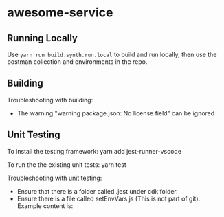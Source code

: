 # awesome-service

## Running Locally

Use `yarn run build.synth.run.local` to build and run locally, then use the postman collection and environments in the repo.

## Building

Troubleshooting with building:

- The warning "warning package.json: No license field" can be ignored

## Unit Testing

To install the testing framework:
yarn add jest-runner-vscode

To run the the existing unit tests:
yarn test

Troubleshooting with unit testing:

- Ensure that there is a folder called .jest under cdk folder.
- Ensure there is a file called setEnvVars.js (This is not part of git). Example content is:
